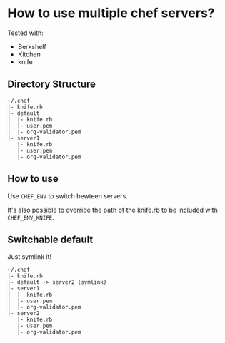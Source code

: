 # How to use multiple chef servers?
Tested with:
* Berkshelf
* Kitchen
* knife

## Directory Structure

```
~/.chef
|- knife.rb
|- default
|  |- knife.rb
|  |- user.pem
|  |- org-validator.pem
|- server1
   |- knife.rb
   |- user.pem
   |- org-validator.pem
```

## How to use
Use `CHEF_ENV` to switch bewteen servers.

It's also possible to override the path of the knife.rb to be included with `CHEF_ENV_KNIFE`.

## Switchable default
Just symlink it!

```
~/.chef
|- knife.rb
|- default -> server2 (symlink)
|- server1
|  |- knife.rb
|  |- user.pem
|  |- org-validator.pem
|- server2
   |- knife.rb
   |- user.pem
   |- org-validator.pem
```
